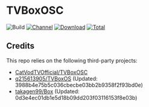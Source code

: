 # TVBoxOSC

![Build](https://shields.io/github/actions/workflow/status/qlilp/TVBoxOSC/test.yml?branch=master&logo=github&label=Build)
[![Channel](https://img.shields.io/badge/Follow-Telegram-blue.svg?logo=telegram)](https://t.me/TVBoxOSC)
[![Download](https://img.shields.io/github/v/release/qlilp/TVBoxOSC?color=orange&logoColor=orange&label=Download&logo=DocuSign)](https://github.com/qlilp/TVBoxOSC/releases/latest) 
[![Total](https://shields.io/github/downloads/qlilp/TVBoxOSC/total?logo=Bookmeter&label=Counts&logoColor=yellow&color=yellow)](https://github.com/qlilp/TVBoxOSC/releases)

## Credits
This repo relies on the following third-party projects:
- [CatVodTVOfficial/TVBoxOSC](https://github.com/CatVodTVOfficial/TVBoxOSC)
- [q215613905/TVBoxOS](https://github.com/q215613905/TVBoxOS) (Updated: 3988b4e75b5c036cbecbe03bb2b9358f2f93bd0e)
- [takagen99/Box](https://github.com/takagen99/Box) (Updated: 0d3e4ec01db1e5d18b09dd203f03116153f8e03b)

